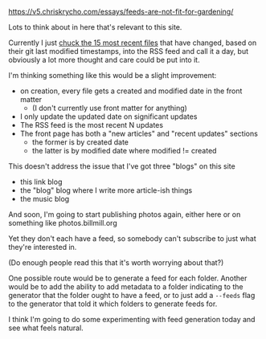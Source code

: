 https://v5.chriskrycho.com/essays/feeds-are-not-fit-for-gardening/

Lots to think about in here that's relevant to this site.

Currently I just [chuck the 15 most recent files](https://github.com/llimllib/obsidian_notes/blob/361d3717c4d63b5ce295e13045be420d99c58d84/run.py#L596-L603) that have changed, based on their git last modified timestamps, into the RSS feed and call it a day, but obviously a lot more thought and care could be put into it.

I'm thinking something like this would be a slight improvement:

- on creation, every file gets a created and modified date in the front matter
	- (I don't currently use front matter for anything)
- I only update the updated date on significant updates
- The RSS feed is the most recent N updates
- The front page has both a "new articles" and "recent updates" sections
	- the former is by created date
	- the latter is by modified date where modified != created

This doesn't address the issue that I've got three "blogs" on this site
- this link blog
- the "blog" blog where I write more article-ish things
- the music blog

And soon, I'm going to start publishing photos again, either here or on something like photos.billmill.org

Yet they don't each have a feed, so somebody can't subscribe to just what they're interested in.

(Do enough people read this that it's worth worrying about that?)

One possible route would be to generate a feed for each folder. Another would be to add the ability to add metadata to a folder indicating to the generator that the folder ought to have a feed, or to just add a `--feeds` flag to the generator that told it which folders to generate feeds for.

I think I'm going to do some experimenting with feed generation today and see what feels natural.